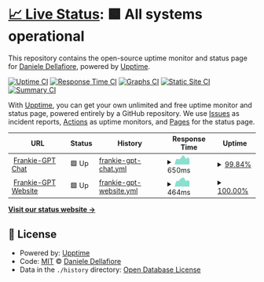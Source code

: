# [📈 Live Status](https://ildella.github.io/frankie-gpt): <!--live status--> **🟩 All systems operational**

This repository contains the open-source uptime monitor and status page for [Daniele Dellafiore](https://ildella.net), powered by [Upptime](https://github.com/upptime/upptime).

[![Uptime CI](https://github.com/ildella/frankie-gpt/workflows/Uptime%20CI/badge.svg)](https://github.com/ildella/frankie-gpt/actions?query=workflow%3A%22Uptime+CI%22)
[![Response Time CI](https://github.com/ildella/frankie-gpt/workflows/Response%20Time%20CI/badge.svg)](https://github.com/ildella/frankie-gpt/actions?query=workflow%3A%22Response+Time+CI%22)
[![Graphs CI](https://github.com/ildella/frankie-gpt/workflows/Graphs%20CI/badge.svg)](https://github.com/ildella/frankie-gpt/actions?query=workflow%3A%22Graphs+CI%22)
[![Static Site CI](https://github.com/ildella/frankie-gpt/workflows/Static%20Site%20CI/badge.svg)](https://github.com/ildella/frankie-gpt/actions?query=workflow%3A%22Static+Site+CI%22)
[![Summary CI](https://github.com/ildella/frankie-gpt/workflows/Summary%20CI/badge.svg)](https://github.com/ildella/frankie-gpt/actions?query=workflow%3A%22Summary+CI%22)

With [Upptime](https://upptime.js.org), you can get your own unlimited and free uptime monitor and status page, powered entirely by a GitHub repository. We use [Issues](https://github.com/ildella/frankie-gpt/issues) as incident reports, [Actions](https://github.com/ildella/frankie-gpt/actions) as uptime monitors, and [Pages](https://ildella.github.io/frankie-gpt) for the status page.

<!--start: status pages-->
<!-- This summary is generated by Upptime (https://github.com/upptime/upptime) -->
<!-- Do not edit this manually, your changes will be overwritten -->
<!-- prettier-ignore -->
| URL | Status | History | Response Time | Uptime |
| --- | ------ | ------- | ------------- | ------ |
| <img alt="" src="https://icons.duckduckgo.com/ip3/chat.frankie-gpt.com.ico" height="13"> [Frankie-GPT Chat](https://chat.frankie-gpt.com) | 🟩 Up | [frankie-gpt-chat.yml](https://github.com/ildella/frankie-gpt/commits/HEAD/history/frankie-gpt-chat.yml) | <details><summary><img alt="Response time graph" src="./graphs/frankie-gpt-chat/response-time-week.png" height="20"> 650ms</summary><br><a href="https://ildella.github.io/frankie-gpt/history/frankie-gpt-chat"><img alt="Response time 683" src="https://img.shields.io/endpoint?url=https%3A%2F%2Fraw.githubusercontent.com%2Fildella%2Ffrankie-gpt%2FHEAD%2Fapi%2Ffrankie-gpt-chat%2Fresponse-time.json"></a><br><a href="https://ildella.github.io/frankie-gpt/history/frankie-gpt-chat"><img alt="24-hour response time 629" src="https://img.shields.io/endpoint?url=https%3A%2F%2Fraw.githubusercontent.com%2Fildella%2Ffrankie-gpt%2FHEAD%2Fapi%2Ffrankie-gpt-chat%2Fresponse-time-day.json"></a><br><a href="https://ildella.github.io/frankie-gpt/history/frankie-gpt-chat"><img alt="7-day response time 650" src="https://img.shields.io/endpoint?url=https%3A%2F%2Fraw.githubusercontent.com%2Fildella%2Ffrankie-gpt%2FHEAD%2Fapi%2Ffrankie-gpt-chat%2Fresponse-time-week.json"></a><br><a href="https://ildella.github.io/frankie-gpt/history/frankie-gpt-chat"><img alt="30-day response time 683" src="https://img.shields.io/endpoint?url=https%3A%2F%2Fraw.githubusercontent.com%2Fildella%2Ffrankie-gpt%2FHEAD%2Fapi%2Ffrankie-gpt-chat%2Fresponse-time-month.json"></a><br><a href="https://ildella.github.io/frankie-gpt/history/frankie-gpt-chat"><img alt="1-year response time 683" src="https://img.shields.io/endpoint?url=https%3A%2F%2Fraw.githubusercontent.com%2Fildella%2Ffrankie-gpt%2FHEAD%2Fapi%2Ffrankie-gpt-chat%2Fresponse-time-year.json"></a></details> | <details><summary><a href="https://ildella.github.io/frankie-gpt/history/frankie-gpt-chat">99.84%</a></summary><a href="https://ildella.github.io/frankie-gpt/history/frankie-gpt-chat"><img alt="All-time uptime 99.89%" src="https://img.shields.io/endpoint?url=https%3A%2F%2Fraw.githubusercontent.com%2Fildella%2Ffrankie-gpt%2FHEAD%2Fapi%2Ffrankie-gpt-chat%2Fuptime.json"></a><br><a href="https://ildella.github.io/frankie-gpt/history/frankie-gpt-chat"><img alt="24-hour uptime 98.91%" src="https://img.shields.io/endpoint?url=https%3A%2F%2Fraw.githubusercontent.com%2Fildella%2Ffrankie-gpt%2FHEAD%2Fapi%2Ffrankie-gpt-chat%2Fuptime-day.json"></a><br><a href="https://ildella.github.io/frankie-gpt/history/frankie-gpt-chat"><img alt="7-day uptime 99.84%" src="https://img.shields.io/endpoint?url=https%3A%2F%2Fraw.githubusercontent.com%2Fildella%2Ffrankie-gpt%2FHEAD%2Fapi%2Ffrankie-gpt-chat%2Fuptime-week.json"></a><br><a href="https://ildella.github.io/frankie-gpt/history/frankie-gpt-chat"><img alt="30-day uptime 99.89%" src="https://img.shields.io/endpoint?url=https%3A%2F%2Fraw.githubusercontent.com%2Fildella%2Ffrankie-gpt%2FHEAD%2Fapi%2Ffrankie-gpt-chat%2Fuptime-month.json"></a><br><a href="https://ildella.github.io/frankie-gpt/history/frankie-gpt-chat"><img alt="1-year uptime 99.89%" src="https://img.shields.io/endpoint?url=https%3A%2F%2Fraw.githubusercontent.com%2Fildella%2Ffrankie-gpt%2FHEAD%2Fapi%2Ffrankie-gpt-chat%2Fuptime-year.json"></a></details>
| <img alt="" src="https://icons.duckduckgo.com/ip3/frankie-gpt.com.ico" height="13"> [Frankie-GPT Website](https://frankie-gpt.com) | 🟩 Up | [frankie-gpt-website.yml](https://github.com/ildella/frankie-gpt/commits/HEAD/history/frankie-gpt-website.yml) | <details><summary><img alt="Response time graph" src="./graphs/frankie-gpt-website/response-time-week.png" height="20"> 464ms</summary><br><a href="https://ildella.github.io/frankie-gpt/history/frankie-gpt-website"><img alt="Response time 461" src="https://img.shields.io/endpoint?url=https%3A%2F%2Fraw.githubusercontent.com%2Fildella%2Ffrankie-gpt%2FHEAD%2Fapi%2Ffrankie-gpt-website%2Fresponse-time.json"></a><br><a href="https://ildella.github.io/frankie-gpt/history/frankie-gpt-website"><img alt="24-hour response time 404" src="https://img.shields.io/endpoint?url=https%3A%2F%2Fraw.githubusercontent.com%2Fildella%2Ffrankie-gpt%2FHEAD%2Fapi%2Ffrankie-gpt-website%2Fresponse-time-day.json"></a><br><a href="https://ildella.github.io/frankie-gpt/history/frankie-gpt-website"><img alt="7-day response time 464" src="https://img.shields.io/endpoint?url=https%3A%2F%2Fraw.githubusercontent.com%2Fildella%2Ffrankie-gpt%2FHEAD%2Fapi%2Ffrankie-gpt-website%2Fresponse-time-week.json"></a><br><a href="https://ildella.github.io/frankie-gpt/history/frankie-gpt-website"><img alt="30-day response time 461" src="https://img.shields.io/endpoint?url=https%3A%2F%2Fraw.githubusercontent.com%2Fildella%2Ffrankie-gpt%2FHEAD%2Fapi%2Ffrankie-gpt-website%2Fresponse-time-month.json"></a><br><a href="https://ildella.github.io/frankie-gpt/history/frankie-gpt-website"><img alt="1-year response time 461" src="https://img.shields.io/endpoint?url=https%3A%2F%2Fraw.githubusercontent.com%2Fildella%2Ffrankie-gpt%2FHEAD%2Fapi%2Ffrankie-gpt-website%2Fresponse-time-year.json"></a></details> | <details><summary><a href="https://ildella.github.io/frankie-gpt/history/frankie-gpt-website">100.00%</a></summary><a href="https://ildella.github.io/frankie-gpt/history/frankie-gpt-website"><img alt="All-time uptime 100.00%" src="https://img.shields.io/endpoint?url=https%3A%2F%2Fraw.githubusercontent.com%2Fildella%2Ffrankie-gpt%2FHEAD%2Fapi%2Ffrankie-gpt-website%2Fuptime.json"></a><br><a href="https://ildella.github.io/frankie-gpt/history/frankie-gpt-website"><img alt="24-hour uptime 100.00%" src="https://img.shields.io/endpoint?url=https%3A%2F%2Fraw.githubusercontent.com%2Fildella%2Ffrankie-gpt%2FHEAD%2Fapi%2Ffrankie-gpt-website%2Fuptime-day.json"></a><br><a href="https://ildella.github.io/frankie-gpt/history/frankie-gpt-website"><img alt="7-day uptime 100.00%" src="https://img.shields.io/endpoint?url=https%3A%2F%2Fraw.githubusercontent.com%2Fildella%2Ffrankie-gpt%2FHEAD%2Fapi%2Ffrankie-gpt-website%2Fuptime-week.json"></a><br><a href="https://ildella.github.io/frankie-gpt/history/frankie-gpt-website"><img alt="30-day uptime 100.00%" src="https://img.shields.io/endpoint?url=https%3A%2F%2Fraw.githubusercontent.com%2Fildella%2Ffrankie-gpt%2FHEAD%2Fapi%2Ffrankie-gpt-website%2Fuptime-month.json"></a><br><a href="https://ildella.github.io/frankie-gpt/history/frankie-gpt-website"><img alt="1-year uptime 100.00%" src="https://img.shields.io/endpoint?url=https%3A%2F%2Fraw.githubusercontent.com%2Fildella%2Ffrankie-gpt%2FHEAD%2Fapi%2Ffrankie-gpt-website%2Fuptime-year.json"></a></details>

<!--end: status pages-->

[**Visit our status website →**](https://ildella.github.io/frankie-gpt)

## 📄 License

- Powered by: [Upptime](https://github.com/upptime/upptime)
- Code: [MIT](./LICENSE) © [Daniele Dellafiore](https://ildella.net)
- Data in the `./history` directory: [Open Database License](https://opendatacommons.org/licenses/odbl/1-0/)
